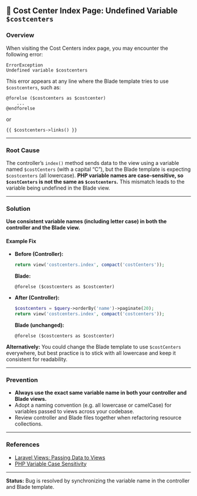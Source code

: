 ## 🐛 Cost Center Index Page: Undefined Variable `$costcenters`

### Overview

When visiting the Cost Centers index page, you may encounter the following error:

```
ErrorException
Undefined variable $costcenters
```

This error appears at any line where the Blade template tries to use `$costcenters`, such as:

```blade
@forelse ($costcenters as $costcenter)
    ...
@endforelse
```

or

```blade
{{ $costcenters->links() }}
```

---

### Root Cause

The controller’s `index()` method sends data to the view using a variable named `$costCenters` (with a capital “C”), but the Blade template is expecting `$costcenters` (all lowercase).
**PHP variable names are case-sensitive, so `$costCenters` is not the same as `$costcenters`.**
This mismatch leads to the variable being undefined in the Blade view.

---

### Solution

**Use consistent variable names (including letter case) in both the controller and the Blade view.**

#### Example Fix

* **Before (Controller):**

  ```php
  return view('costcenters.index', compact('costCenters'));
  ```

  **Blade:**

  ```blade
  @forelse ($costcenters as $costcenter)
  ```
* **After (Controller):**

  ```php
  $costcenters = $query->orderBy('name')->paginate(20);
  return view('costcenters.index', compact('costcenters'));
  ```

  **Blade (unchanged):**

  ```blade
  @forelse ($costcenters as $costcenter)
  ```

**Alternatively:**
You could change the Blade template to use `$costCenters` everywhere, but best practice is to stick with all lowercase and keep it consistent for readability.

---

### Prevention

* **Always use the exact same variable name in both your controller and Blade views.**
* Adopt a naming convention (e.g. all lowercase or camelCase) for variables passed to views across your codebase.
* Review controller and Blade files together when refactoring resource collections.

---

### References

* [Laravel Views: Passing Data to Views](https://laravel.com/docs/views#passing-data-to-views)
* [PHP Variable Case Sensitivity](https://www.php.net/manual/en/language.variables.basics.php)

---

**Status:**
Bug is resolved by synchronizing the variable name in the controller and Blade template.
